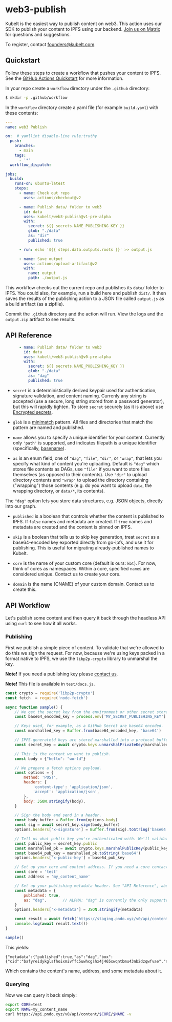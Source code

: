 # web3-publish

Kubelt is the easiest way to publish content on web3. This action uses our SDK
to publish your content to IPFS using our backend. [Join us on Matrix](https://matrix.to/#/#lobby:matrix.kubelt.com) for questions and suggestions.

To register, contact [founders@kubelt.com](mailto:founders@kubelt.com).

## Quickstart

Follow these steps to create a workflow that pushes your content to IPFS. See 
the [GitHub Actions Quickstart](https://docs.github.com/en/actions/quickstart)
for more information.

In your repo create a `workflow` directory under the `.github` directory:

```bash
$ mkdir -p .github/workflow
```

In the `workflow` directory create a yaml file (for example `build.yaml`) with
these contents:

```yaml
---
name: web3 Publish

on:  # yamllint disable-line rule:truthy
  push:
    branches:
      - main
    tags:
      - '*'
  workflow_dispatch:

jobs:
  build:
    runs-on: ubuntu-latest
    steps:
      - name: Check out repo
        uses: actions/checkout@v2

      - name: Publish data/ folder to web3
        id: data
        uses: kubelt/web3-publish@v1-pre-alpha
        with:
          secret: ${{ secrets.NAME_PUBLISHING_KEY }}
          glob: "./data"
          as: "dir"
          published: true

      - run: echo '${{ steps.data.outputs.roots }}' >> output.js

      - name: Save output
        uses: actions/upload-artifact@v2
        with:
          name: output
          path: ./output.js
```

This workflow checks out the current repo and publishes its `data/` folder to
IPFS. You could also, for example, run a build here and publish `dist/`. It then
saves the results of the publishing action to a JSON file called `output.js` as
a build artifact (as a zipfile).

Commit the `.github` directory and the action will run. View the logs and the 
`output.zip` artifact to see results.

## API Reference

```yaml
      - name: Publish data/ folder to web3
        id: data
        uses: kubelt/web3-publish@v0-pre-alpha
        with:
          secret: ${{ secrets.NAME_PUBLISHING_KEY }}
          glob: "./data"
          as: "dag"
          published: true
```

- `secret` is a deterministically derived keypair used for authentication,
signature validation, and content naming. Currenly any string is accepted (use a
secure, long string stored from a password generator), but this will rapidly
tighten. To store `secret` securely (as it is above) use [Encrypted secrets](https://docs.github.com/en/actions/security-guides/encrypted-secrets).

- `glob` is a [minimatch](https://github.com/isaacs/minimatch) pattern. All
files and directories that match the pattern are named and published.

- `name` allows you to specify a unique identifier for your content. Currently
only `'path'` is supported, and indicates filepath is a unique identifier (specifically,
[basename](https://nodejs.org/api/path.html#pathbasenamepath-ext)).

- `as` is an enum field, one of `"dag"`, `"file"`, `"dir"`, or `"wrap"`, that lets you
specify what kind of content you're uploading. Default is `"dag"` which stores file
contents as DAGs, use `"file"` if you want to store files themselves (as opposed
to their contents). Use `"dir"` to upload directory contents and `"wrap"` to
upload the directory containing ("wrapping") those contents (e.g. do you want to
upload `data`, the wrapping directory, or `data/*`, its contents).

The `"dag"` option lets you store data structures, e.g. JSON objects, directly
into our graph.

- `published` is a boolean that controls whether the content is published to
IPFS. If `false` names and metadata are created. If `true` names and metadata
are created and the content is pinned on IPFS.

- `skip` is a boolean that tells us to skip key generation, treat `secret`
as a base64-encoded key exported directly from go-ipfs, and use it for publishing.
This is useful for migrating already-published names to Kubelt.

- `core` is the name of your custom core (default is ours: `kbt`). For now, think
of cores as namespaces. Within a core, specified `name`s are considered unique.
Contact us to create your core.

- `domain` is the name (CNAME) of your custom domain. Contact us to create this.

## API Workflow

Let's publish some content and then query it back through the headless API using
`curl` to see how it all works.

### Publishing

First we publish a simple piece of content. To validate that we're allowed to do
this we sign the request. For now, because we're using keys packed in a format
native to IPFS, we use the `libp2p-crypto` library to unmarshal the key.

**Note!** If you need a publishing key please [contact us](mailto:alex@kubelt.com).

**Note!** This file is available in `test/docs.js`.

```javascript
const crypto = require('libp2p-crypto')
const fetch  = require('node-fetch')

async function sample() {
    // We get the secret key from the environment or other secret storage.
    const base64_encoded_key = process.env['MY_SECRET_PUBLISHING_KEY']

    // Keys used, for example, as a GitHub Secret are base64 encoded.
    const marshalled_key = Buffer.from(base64_encoded_key, 'base64')

    // IPFS-generatetd keys are stored marshalled into a protocol buffer.
    const secret_key = await crypto.keys.unmarshalPrivateKey(marshalled_key)

    // This is the content we want to publish.
    const body = {"hello": "world"}

    // We prepare a fetch options payload.
    const options = {
        method: 'POST',
        headers: {
            'content-type': 'application/json',
            'accept': 'application/json',
        },
        body: JSON.stringify(body),
    }

    // Sign the body and send in a header.
    const body_buffer = Buffer.from(options.body)
    const sig = await secret_key.sign(body_buffer)
    options.headers['x-signature'] = Buffer.from(sig).toString('base64')

    // Tell us what public key you're authenticated with. We'll validate this on our end.
    const public_key = secret_key.public
    const marshalled_pk = await crypto.keys.marshalPublicKey(public_key)
    const base64_pub_key = marshalled_pk.toString('base64')
    options.headers['x-public-key'] = base64_pub_key

    // Set up your core and content address. If you need a core contact alex@kubelt.com.
    const core = 'test'
    const address = 'my_content_name'

    // Set up your publishing metadata header. See "API Reference", above, for values.
    const metadata = {
        published: true,
        as: "dag",       // ALPHA: "dag" is currently the only supported value.
    }
    options.headers['x-metadata'] = JSON.stringify(metadata)

    const result = await fetch(`https://staging.pndo.xyz/v0/api/content/${core}/${address}`, options)
    console.log(await result.text())
}

sample()
```

This yields:

```
{"metadata":{"published":true,"as":"dag","box":{"cid":"bafyreidykglsfhoixmivffc5uwhcgshx4j465xwqntbmu43nb2dzqwfvae","name":"/test/my_content_name"}}}
```

Which contains the content's name, address, and some metadata about it.

### Querying

Now we can query it back simply:

```bash
export CORE=test
export NAME=my_content_name
curl https://api.pndo.xyz/v0/api/content/$CORE/$NAME -v
```
